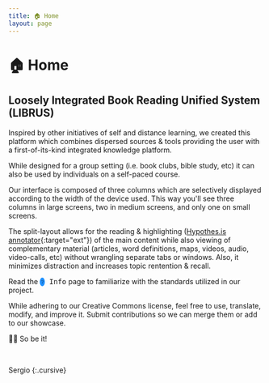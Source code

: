 ```yaml
---
title: 🏠 Home
layout: page
---
```


# 🏠 Home

## Loosely Integrated Book Reading Unified System (LIBRUS)

Inspired by other initiatives of self and distance learning, we created this platform which combines dispersed sources & tools providing the user with a first-of-its-kind integrated knowledge platform. 

While designed for a group setting (i.e. book clubs, bible study, etc) it can also be used by individuals on a self-paced course.

Our interface is composed of three columns which are selectively displayed according to the width of the device used. This way you'll see three columns in large screens, two in medium screens, and only one on small screens.

The split-layout allows for the reading & highlighting ([Hypothes.is annotator](https://web.hypothes.is/everyone/){:target="ext"}) of the main content while also viewing of complementary material (articles, word definitions, maps, videos, audio, video-calls, etc) without wrangling separate tabs or windows. Also, it minimizes distraction and increases topic rentention & recall.

Read the <kbd><span style="background-color: dodgerblue; border-radius: 50%; padding: 3px 2px; font-size: 70%; vertical-align: middle;">❔</span> Info</kbd> page to familiarize with the standards utilized in our project.

While adhering to our Creative Commons license, feel free to use, translate, modify, and improve it. Submit contributions so we can merge them or add to our showcase.

🙏🏼 So be it!  
<p>&nbsp;</p>
Sergio
{:.cursive}

<p>&nbsp;</p>
<p>&nbsp;</p>
<p>&nbsp;</p>